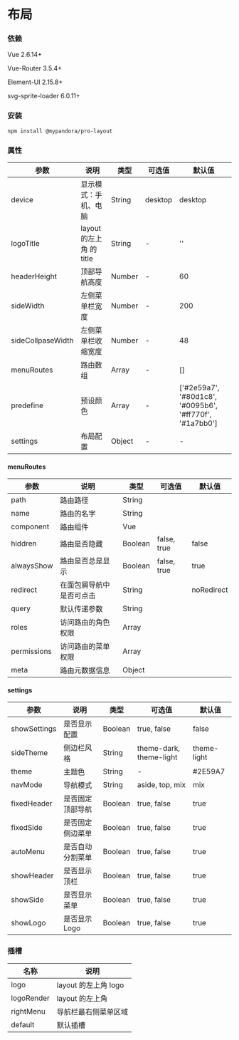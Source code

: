 # 布局

### 依赖

Vue 2.6.14+

Vue-Router 3.5.4+

Element-UI 2.15.8+

svg-sprite-loader 6.0.11+

### 安装

```
npm install @mypandora/pro-layout
```

### 属性

| 参数 | 说明 | 类型 | 可选值 | 默认值 |
| --- | --- | --- | --- | --- |
| device | 显示模式：手机、电脑 | String | desktop | desktop |
| logoTitle | layout 的左上角 的 title | String | - | '' |
| headerHeight | 顶部导航高度 | Number | - | 60 |
| sideWidth | 左侧菜单栏宽度 | Number | - | 200 |
| sideCollpaseWidth | 左侧菜单栏收缩宽度 | Number | - | 48 |
| menuRoutes | 路由数组 | Array | - | [] |
| predefine | 预设颜色 | Array | - | ['#2e59a7', '#80d1c8', '#0095b6', '#ff770f', '#1a7bb0'] |
| settings | 布局配置 | Object | - | - |

#### menuRoutes

| 参数        | 说明                     | 类型    | 可选值      | 默认值     |
| ----------- | ------------------------ | ------- | ----------- | ---------- |
| path        | 路由路径                 | String  |             |            |
| name        | 路由的名字               | String  |             |            |
| component   | 路由组件                 | Vue     |             |            |
| hiddren     | 路由是否隐藏             | Boolean | false, true | false      |
| alwaysShow  | 路由是否总是显示         | Boolean | false, true | true       |
| redirect    | 在面包屑导航中是否可点击 | String  |             | noRedirect |
| query       | 默认传递参数             | String  |             |            |
| roles       | 访问路由的角色权限       | Array   |             |            |
| permissions | 访问路由的菜单权限       | Array   |             |            |
| meta        | 路由元数据信息           | Object  |             |            |

#### settings

| 参数         | 说明             | 类型    | 可选值                  | 默认值      |
| ------------ | ---------------- | ------- | ----------------------- | ----------- |
| showSettings | 是否显示配置     | Boolean | true, false             | false       |
| sideTheme    | 侧边栏风格       | String  | theme-dark, theme-light | theme-light |
| theme        | 主题色           | String  | -                       | #2E59A7     |
| navMode      | 导航模式         | String  | aside, top, mix         | mix         |
| fixedHeader  | 是否固定顶部导航 | Boolean | true, false             | true        |
| fixedSide    | 是否固定侧边菜单 | Boolean | true, false             | true        |
| autoMenu     | 是否自动分割菜单 | Boolean | true, false             | true        |
| showHeader   | 是否显示顶栏     | Boolean | true, false             | true        |
| showSide     | 是否显示菜单     | Boolean | true, false             | true        |
| showLogo     | 是否显示 Logo    | Boolean | true, false             | true        |

### 插槽

| 名称       | 说明                 |
| ---------- | -------------------- |
| logo       | layout 的左上角 logo |
| logoRender | layout 的左上角      |
| rightMenu  | 导航栏最右侧菜单区域 |
| default    | 默认插槽             |
